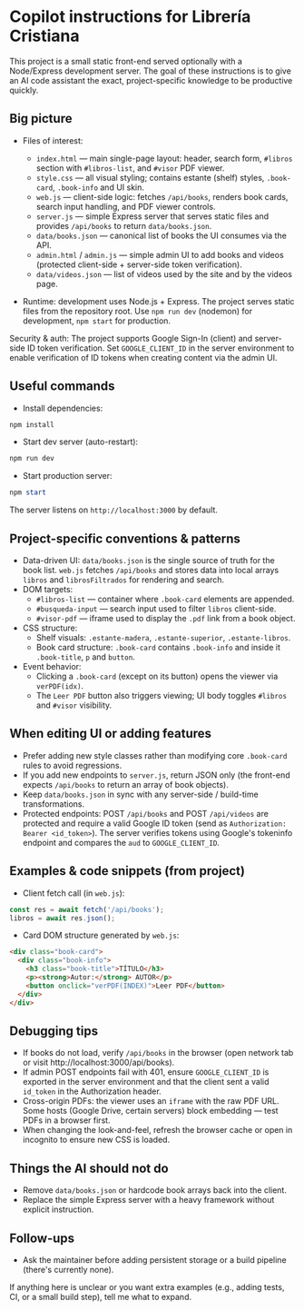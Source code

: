 # Copilot instructions for Librería Cristiana

This project is a small static front-end served optionally with a Node/Express development server. The goal of these instructions is to give an AI code assistant the exact, project-specific knowledge to be productive quickly.

## Big picture
- Files of interest:
  - `index.html` — main single-page layout: header, search form, `#libros` section with `#libros-list`, and `#visor` PDF viewer.
  - `style.css` — all visual styling; contains estante (shelf) styles, `.book-card`, `.book-info` and UI skin.
  - `web.js` — client-side logic: fetches `/api/books`, renders book cards, search input handling, and PDF viewer controls.
  - `server.js` — simple Express server that serves static files and provides `/api/books` to return `data/books.json`.
  - `data/books.json` — canonical list of books the UI consumes via the API.
  - `admin.html` / `admin.js` — simple admin UI to add books and videos (protected client-side + server-side token verification).
  - `data/videos.json` — list of videos used by the site and by the videos page.

- Runtime: development uses Node.js + Express. The project serves static files from the repository root. Use `npm run dev` (nodemon) for development, `npm start` for production.

Security & auth: The project supports Google Sign-In (client) and server-side ID token verification. Set `GOOGLE_CLIENT_ID` in the server environment to enable verification of ID tokens when creating content via the admin UI.

## Useful commands
- Install dependencies:

```powershell
npm install
```

- Start dev server (auto-restart):

```powershell
npm run dev
```

- Start production server:

```powershell
npm start
```

The server listens on `http://localhost:3000` by default.

## Project-specific conventions & patterns
- Data-driven UI: `data/books.json` is the single source of truth for the book list. `web.js` fetches `/api/books` and stores data into local arrays `libros` and `librosFiltrados` for rendering and search.
- DOM targets:
  - `#libros-list` — container where `.book-card` elements are appended.
  - `#busqueda-input` — search input used to filter `libros` client-side.
  - `#visor-pdf` — iframe used to display the `.pdf` link from a book object.
- CSS structure:
  - Shelf visuals: `.estante-madera`, `.estante-superior`, `.estante-libros`.
  - Book card structure: `.book-card` contains `.book-info` and inside it `.book-title`, `p` and `button`.
- Event behavior:
  - Clicking a `.book-card` (except on its button) opens the viewer via `verPDF(idx)`.
  - The `Leer PDF` button also triggers viewing; UI body toggles `#libros` and `#visor` visibility.

## When editing UI or adding features
- Prefer adding new style classes rather than modifying core `.book-card` rules to avoid regressions.
- If you add new endpoints to `server.js`, return JSON only (the front-end expects `/api/books` to return an array of book objects).
- Keep `data/books.json` in sync with any server-side / build-time transformations.
 - Protected endpoints: POST `/api/books` and POST `/api/videos` are protected and require a valid Google ID token (send as `Authorization: Bearer <id_token>`). The server verifies tokens using Google's tokeninfo endpoint and compares the `aud` to `GOOGLE_CLIENT_ID`.

## Examples & code snippets (from project)
- Client fetch call (in `web.js`):

```js
const res = await fetch('/api/books');
libros = await res.json();
```

- Card DOM structure generated by `web.js`:

```html
<div class="book-card">
  <div class="book-info">
    <h3 class="book-title">TÍTULO</h3>
    <p><strong>Autor:</strong> AUTOR</p>
    <button onclick="verPDF(INDEX)">Leer PDF</button>
  </div>
</div>
```

## Debugging tips
- If books do not load, verify `/api/books` in the browser (open network tab or visit http://localhost:3000/api/books).
 - If admin POST endpoints fail with 401, ensure `GOOGLE_CLIENT_ID` is exported in the server environment and that the client sent a valid `id_token` in the Authorization header.
- Cross-origin PDFs: the viewer uses an `iframe` with the raw PDF URL. Some hosts (Google Drive, certain servers) block embedding — test PDFs in a browser first.
- When changing the look-and-feel, refresh the browser cache or open in incognito to ensure new CSS is loaded.

## Things the AI should not do
- Remove `data/books.json` or hardcode book arrays back into the client.
- Replace the simple Express server with a heavy framework without explicit instruction.

## Follow-ups
- Ask the maintainer before adding persistent storage or a build pipeline (there's currently none).

If anything here is unclear or you want extra examples (e.g., adding tests, CI, or a small build step), tell me what to expand.
